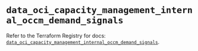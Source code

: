 # `data_oci_capacity_management_internal_occm_demand_signals`

Refer to the Terraform Registry for docs: [`data_oci_capacity_management_internal_occm_demand_signals`](https://registry.terraform.io/providers/oracle/oci/7.19.0/docs/data-sources/capacity_management_internal_occm_demand_signals).
